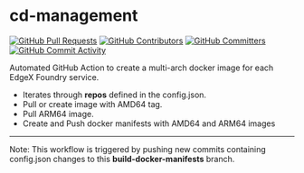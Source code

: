 # cd-management
[![GitHub Pull Requests](https://img.shields.io/github/issues-pr-raw/edgexfoundry/cd-management)](https://github.com/edgexfoundry/cd-management/pulls) 
[![GitHub Contributors](https://img.shields.io/github/contributors/edgexfoundry/cd-management)](https://github.com/edgexfoundry/cd-management/contributors) 
[![GitHub Committers](https://img.shields.io/badge/team-committers-green)](https://github.com/orgs/edgexfoundry/teams/devops-core-team/members) 
[![GitHub Commit Activity](https://img.shields.io/github/commit-activity/m/edgexfoundry/cd-management)](https://github.com/edgexfoundry/cd-management/commits)

Automated GitHub Action to create a multi-arch docker image for each EdgeX Foundry service.

- Iterates through **repos** defined in the config.json.
- Pull or create image with AMD64 tag.
- Pull ARM64 image.
- Create and Push docker manifests with AMD64 and ARM64 images

---

Note: 
This workflow is triggered by pushing new commits containing config.json changes to this **build-docker-manifests** branch.
